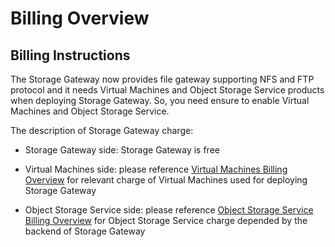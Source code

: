 # Billing Overview

## Billing Instructions

The Storage Gateway now provides file gateway supporting NFS and FTP protocol and it needs Virtual Machines and Object Storage Service products when deploying Storage Gateway. So, you need ensure to enable Virtual Machines and Object Storage Service.

The description of Storage Gateway charge:

- Storage Gateway side: Storage Gateway is free

- Virtual Machines side: please reference [Virtual Machines Billing Overview](https://docs.jdcloud.com/en/virtual-machines/billing-overview) for relevant charge of Virtual Machines used for deploying Storage Gateway

- Object Storage Service side: please reference [Object Storage Service Billing Overview](https://docs.jdcloud.com/en/object-storage-service/billing-overview) for Object Storage Service charge depended by the backend of Storage Gateway
